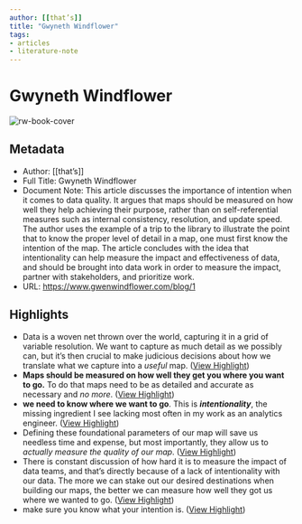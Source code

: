 ```yaml
---
author: [[that’s]]
title: "Gwyneth Windflower"
tags: 
- articles
- literature-note
---
```

# Gwyneth Windflower

![rw-book-cover](https://www.gwenwindflower.com/blog/favicon.png)

## Metadata
- Author: [[that’s]]
- Full Title: Gwyneth Windflower
- Document Note: This article discusses the importance of intention when it comes to data quality. It argues that maps should be measured on how well they help achieving their purpose, rather than on self-referential measures such as internal consistency, resolution, and update speed. The author uses the example of a trip to the library to illustrate the point that to know the proper level of detail in a map, one must first know the intention of the map. The article concludes with the idea that intentionality can help measure the impact and effectiveness of data, and should be brought into data work in order to measure the impact, partner with stakeholders, and prioritize work.
- URL: https://www.gwenwindflower.com/blog/1

## Highlights
- Data is a woven net thrown over the world, capturing it in a grid of variable resolution. We want to capture as much detail as we possibly can, but it’s then crucial to make judicious decisions about how we translate what we capture into a *useful* map. ([View Highlight](https://read.readwise.io/read/01gvp1j3jkqvxaa1an6zr75qdt))
- **Maps should be measured on how well they get you where you want to go.** To do that maps need to be as detailed and accurate as necessary and *no more*. ([View Highlight](https://read.readwise.io/read/01gvp1kme8ngh46zfw3j9zzse3))
- **we need to know where we want to go**.
  This is ***intentionality***, the missing ingredient I see lacking most often in my work as an analytics engineer. ([View Highlight](https://read.readwise.io/read/01gvp1vxbq8chn35ege27gzj6y))
- Defining these foundational parameters of our map will save us needless time and expense, but most importantly, they allow us to *actually measure the quality of our map*. ([View Highlight](https://read.readwise.io/read/01gvp1x55ngm8qtx9cwdx2pq8g))
- There is constant discussion of how hard it is to measure the impact of data teams, and that’s directly because of a lack of intentionality with our data. The more we can stake out our desired destinations when building our maps, the better we can measure how well they got us where we wanted to go. ([View Highlight](https://read.readwise.io/read/01gvp1xp6tx6xwgpcq2ae9dssd))
- make sure you know what your intention is. ([View Highlight](https://read.readwise.io/read/01gvp1xz3deex0rcxzh2hvdx3d))

